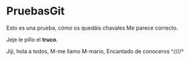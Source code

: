 # PruebasGit

Esto es una prueba, cómo os quedáis chavales
Me parece correcto.

Jeje le pillo el **truco**.

Jiji, hola a todos, M-me llamo M-mario, Encantado de conoceros ^////^
